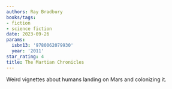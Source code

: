 ```yaml
---
authors: Ray Bradbury
books/tags:
- fiction
- science fiction
date: 2023-09-26
params:
  isbn13: '9780062079930'
  year: '2011'
star_rating: 4
title: The Martian Chronicles
---
```


Weird vignettes about humans landing on Mars and colonizing it.

<!--more-->